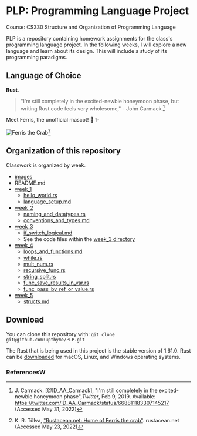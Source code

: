 # PLP: Programming Language Project 
Course: CS330 Structure and Organization of Programming Language

PLP is a repository containing homework assignments for the class's programming language project. In the following weeks, I will explore a new language and learn about its design. This will include a study of its programming paradigms.

## Language of Choice 

**Rust**.

> "I'm still completely in the excited-newbie honeymoon phase, but writing Rust code feels very wholesome," - John Carmack [^Tweet]

Meet Ferris, the unofficial mascot! :crab: :sparkles:

![Ferris the Crab](https://rustacean.net/assets/rustacean-flat-happy.png)[^Ferris]

## Organization of this repository 

Classwork is organized by week. 

* [images](./images/)
* README.md
* [week_1](./week_1/)
    * [hello_world.rs](./week_1/hello_world.rs)
    * [language_setup.md](./week_1/language_setup.md) 
* [week_2](./week_2/)
    * [naming_and_datatypes.rs](./week_2/naming_and_datatypes.rs)
    * [conventions_and_types.md](./week_2/conventions_and_types.md)
* [week_3](./week_3/)
    * [if_switch_logical.md](./week_3/if_switch_logical.md)
    * See the code files within the [week_3 directory](./week_3/)
* [week_4](./week_4/)
    * [loops_and_functions.md](./week_4/loops_and_functions.md)
    * [while.rs](./week_4/while.rs)
    * [mult_num.rs](./week_4/mult_num.rs)
    * [recursive_func.rs](./week_4/recursive_func.rs)
    * [string_split.rs](./week_4/string_split.rs)
    * [func_save_results_in_var.rs](./week_4/func_save_results_in_var.rs)
    * [func_pass_by_ref_or_value.rs](./week_4/func_pass_by_ref_or_value.rs)
* [week_5](./week_5/)
    * [structs.md](./week_5/structs.md)

## Download 

You can clone this repository with: `git clone git@github.com:upthyme/PLP.git`

The Rust that is being used in this project is the stable version of 1.61.0. Rust can be [downloaded](https://www.rust-lang.org/tools/install) for macOS, Linux, and Windows operating systems.

### ReferencesW

[^Ferris]: K. R. Tölva, ["Rustacean.net: Home of Ferris the crab"](https://rustacean.net/). rustacean.net (Accessed May 23, 2022)
[^Tweet]: J. Carmack. \[@ID_AA_Carmack\], "I'm still completely in the excited-newbie honeymoon phase",*Twitter*, Feb 9, 2019. Available: https://twitter.com/ID_AA_Carmack/status/668811183307145217 (Accessed May 31, 2022)